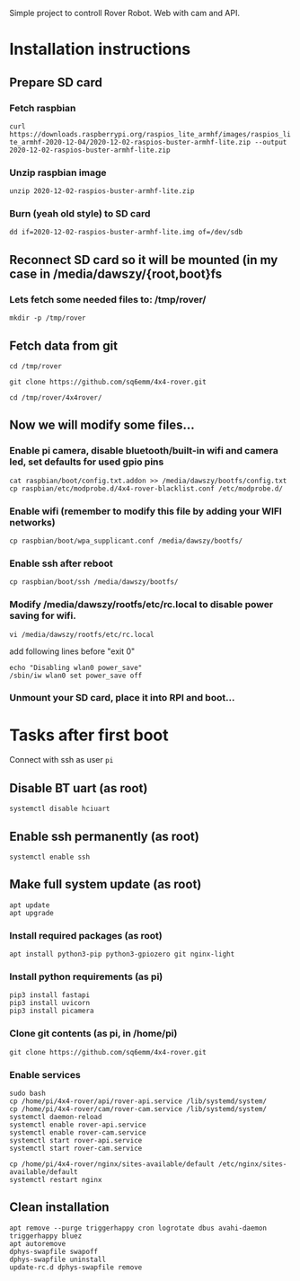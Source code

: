 Simple project to controll Rover Robot. Web with cam and API.

# Installation instructions
## Prepare SD card

### Fetch raspbian
`curl https://downloads.raspberrypi.org/raspios_lite_armhf/images/raspios_lite_armhf-2020-12-04/2020-12-02-raspios-buster-armhf-lite.zip --output 2020-12-02-raspios-buster-armhf-lite.zip`
### Unzip raspbian image
`unzip 2020-12-02-raspios-buster-armhf-lite.zip`
### Burn (yeah old style) to SD card
`dd if=2020-12-02-raspios-buster-armhf-lite.img of=/dev/sdb`

## Reconnect SD card so it will be mounted (in my case in /media/dawszy/{root,boot}fs

### Lets fetch some needed files to: /tmp/rover/

`mkdir -p /tmp/rover`

## Fetch data from git

`cd /tmp/rover`

`git clone https://github.com/sq6emm/4x4-rover.git`

`cd /tmp/rover/4x4rover/`

## Now we will modify some files...


### Enable pi camera, disable bluetooth/built-in wifi and camera led, set defaults for used gpio pins

`cat raspbian/boot/config.txt.addon >> /media/dawszy/bootfs/config.txt`
`cp raspbian/etc/modprobe.d/4x4-rover-blacklist.conf /etc/modprobe.d/`

### Enable wifi (remember to modify this file by adding your WIFI networks)

`cp raspbian/boot/wpa_supplicant.conf /media/dawszy/bootfs/`

### Enable ssh after reboot

`cp raspbian/boot/ssh /media/dawszy/bootfs/`

### Modify /media/dawszy/rootfs/etc/rc.local to disable power saving for wifi.

`vi /media/dawszy/rootfs/etc/rc.local`

add following lines before "exit 0"
```
echo "Disabling wlan0 power_save"
/sbin/iw wlan0 set power_save off
```

### Unmount your SD card, place it into RPI and boot...

# Tasks after first boot

Connect with ssh as user `pi`

## Disable BT uart (as root)

`systemctl disable hciuart`

## Enable ssh permanently (as root)

`systemctl enable ssh`

## Make full system update (as root)

```
apt update
apt upgrade
```

### Install required packages (as root)

`apt install python3-pip python3-gpiozero git nginx-light`

### Install python requirements (as pi)
```
pip3 install fastapi
pip3 install uvicorn
pip3 install picamera
```
### Clone git contents (as pi, in /home/pi)

`git clone https://github.com/sq6emm/4x4-rover.git`

### Enable services

```
sudo bash
cp /home/pi/4x4-rover/api/rover-api.service /lib/systemd/system/
cp /home/pi/4x4-rover/cam/rover-cam.service /lib/systemd/system/
systemctl daemon-reload
systemctl enable rover-api.service
systemctl enable rover-cam.service
systemctl start rover-api.service
systemctl start rover-cam.service

cp /home/pi/4x4-rover/nginx/sites-available/default /etc/nginx/sites-available/default
systemctl restart nginx
```

## Clean installation 
```
apt remove --purge triggerhappy cron logrotate dbus avahi-daemon triggerhappy bluez
apt autoremove
dphys-swapfile swapoff
dphys-swapfile uninstall
update-rc.d dphys-swapfile remove
```
